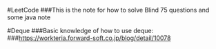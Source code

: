 #LeetCode
###This is the note for how to solve Blind 75 questions and some java note

#Deque
###Basic knowledge of how to use deque:
###https://workteria.forward-soft.co.jp/blog/detail/10078


